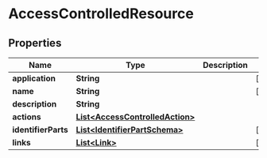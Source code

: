 

# AccessControlledResource

## Properties

Name | Type | Description | Notes
------------ | ------------- | ------------- | -------------
**application** | **String** |  |  [optional]
**name** | **String** |  |  [optional]
**description** | **String** |  | 
**actions** | [**List&lt;AccessControlledAction&gt;**](AccessControlledAction.md) |  | 
**identifierParts** | [**List&lt;IdentifierPartSchema&gt;**](IdentifierPartSchema.md) |  |  [optional]
**links** | [**List&lt;Link&gt;**](Link.md) |  |  [optional]



